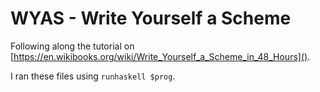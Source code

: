 # WYAS - Write Yourself a Scheme

Following along the tutorial on [https://en.wikibooks.org/wiki/Write_Yourself_a_Scheme_in_48_Hours]().

I ran these files using `runhaskell $prog`.

